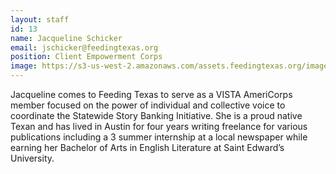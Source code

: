 ```yaml
---
layout: staff
id: 13
name: Jacqueline Schicker
email: jschicker@feedingtexas.org
position: Client Empowerment Corps
image: https://s3-us-west-2.amazonaws.com/assets.feedingtexas.org/images/staff/jackie-schicker.jpg
---
```

Jacqueline comes to Feeding Texas to serve as a VISTA AmeriCorps member focused on the power of individual and collective voice to coordinate the Statewide Story Banking Initiative. She is a proud native Texan and has lived in Austin for four years writing freelance for various publications including a 3 summer internship at a local newspaper while earning her Bachelor of Arts in English Literature at Saint Edward’s University. 
